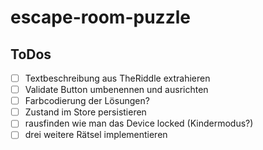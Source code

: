 # escape-room-puzzle

## ToDos

- [ ] Textbeschreibung aus TheRiddle extrahieren
- [ ] Validate Button umbenennen und ausrichten
- [ ] Farbcodierung der Lösungen?
- [ ] Zustand im Store persistieren
- [ ] rausfinden wie man das Device locked (Kindermodus?)
- [ ] drei weitere Rätsel implementieren
